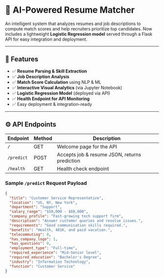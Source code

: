 # 📄 AI-Powered Resume Matcher

An intelligent system that analyzes resumes and job descriptions to compute match scores and help recruiters prioritize top candidates. Now includes a lightweight **Logistic Regression model** served through a Flask API for easy integration and deployment.

---

## 🚀 Features

- ✅ **Resume Parsing & Skill Extraction**
- ✅ **Job Description Analysis**
- ✅ **Match Score Calculation** using NLP & ML
- ✅ **Interactive Visual Analytics** (via Jupyter Notebook)
- ✅ **Logistic Regression Model** (deployed via API)
- ✅ **Health Endpoint for API Monitoring**
- ✅ Easy deployment & integration-ready

---

## ⚙️ API Endpoints

| Endpoint         | Method | Description                                   |
|------------------|--------|-----------------------------------------------|
| `/`              | GET    | Welcome page for the API                      |
| `/predict`       | POST   | Accepts job & resume JSON, returns prediction |
| `/health`        | GET    | Health check endpoint                         |

### Sample `/predict` Request Payload

```json
{
  "title": "Customer Service Representative",
  "location": "US, NY, New York",
  "department": "Support",
  "salary_range": "$50,000 - $60,000",
  "company_profile": "Fast-growing tech support firm",
  "description": "Answer customer queries and resolve issues.",
  "requirements": "Good communication skills required.",
  "benefits": "Health, 401K, and paid vacation.",
  "telecommuting": 0,
  "has_company_logo": 1,
  "has_questions": 0,
  "employment_type": "Full-time",
  "required_experience": "Mid-Senior level",
  "required_education": "Bachelor's Degree",
  "industry": "Information Technology",
  "function": "Customer Service"
}
